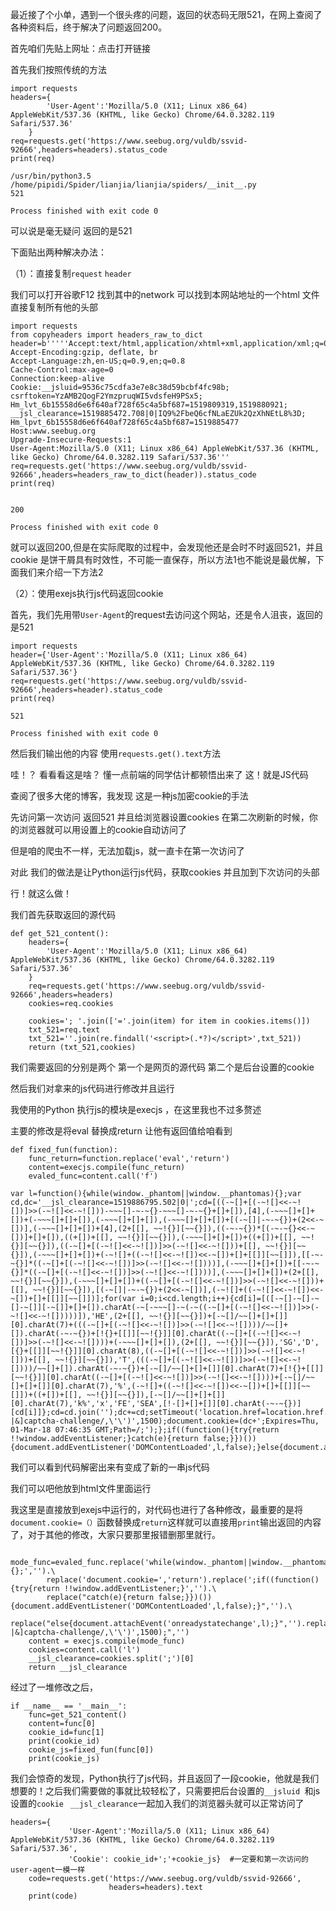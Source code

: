 最近接了个小单，遇到一个很头疼的问题，返回的状态码无限521，在网上查阅了各种资料后，终于解决了问题返回200。

首先咱们先贴上网址：点击打开链接

首先我们按照传统的方法

```
import requests
headers={
        'User-Agent':'Mozilla/5.0 (X11; Linux x86_64) AppleWebKit/537.36 (KHTML, like Gecko) Chrome/64.0.3282.119 Safari/537.36'
    }
req=requests.get('https://www.seebug.org/vuldb/ssvid-92666',headers=headers).status_code
print(req)

/usr/bin/python3.5 /home/pipidi/Spider/lianjia/lianjia/spiders/__init__.py
521

Process finished with exit code 0
```
可以说是毫无疑问 返回的是521

下面贴出两种解决办法：

（1）：直接复制`request` `header`

我们可以打开谷歌F12 找到其中的network 可以找到本网站地址的一个html 文件 直接复制所有他的头部

```
import requests
from copyheaders import headers_raw_to_dict
header=b'''''Accept:text/html,application/xhtml+xml,application/xml;q=0.9,image/webp,image/apng,*/*;q=0.8
Accept-Encoding:gzip, deflate, br
Accept-Language:zh,en-US;q=0.9,en;q=0.8
Cache-Control:max-age=0
Connection:keep-alive
Cookie:__jsluid=9536c75cdfa3e7e8c38d59bcbf4fc98b; csrftoken=YzAMB2QogF2YmzpruqWI5vdsfeH9PSx5; Hm_lvt_6b15558d6e6f640af728f65c4a5bf687=1519809319,1519880921; __jsl_clearance=1519885472.708|0|IQ9%2FbeQ6cfNLaEZUk2QzXhNEtL8%3D; Hm_lpvt_6b15558d6e6f640af728f65c4a5bf687=1519885477
Host:www.seebug.org
Upgrade-Insecure-Requests:1
User-Agent:Mozilla/5.0 (X11; Linux x86_64) AppleWebKit/537.36 (KHTML, like Gecko) Chrome/64.0.3282.119 Safari/537.36'''
req=requests.get('https://www.seebug.org/vuldb/ssvid-92666',headers=headers_raw_to_dict(header)).status_code
print(req)


200

Process finished with exit code 0
```
就可以返回200,但是在实际爬取的过程中，会发现他还是会时不时返回521，并且cookie 是饼干屑具有时效性，不可能一直保存，所以方法1也不能说是最优解，下面我们来介绍一下方法2



（2）：使用exejs执行js代码返回cookie

首先，我们先用带`User-Agent`的request去访问这个网站，还是令人沮丧，返回的是521

```
import requests
header={'User-Agent':'Mozilla/5.0 (X11; Linux x86_64) AppleWebKit/537.36 (KHTML, like Gecko) Chrome/64.0.3282.119 Safari/537.36'}
req=requests.get('https://www.seebug.org/vuldb/ssvid-92666',headers=header).status_code
print(req)

521

Process finished with exit code 0
```

然后我们输出他的内容 使用`requests.get().text`方法

哇！？ 看看看这是啥？ 懂一点前端的同学估计都顿悟出来了 这！就是JS代码

查阅了很多大佬的博客，我发现 这是一种js加密cookie的手法

先访问第一次访问 返回521 并且给浏览器设置cookies 在第二次刷新的时候，你的浏览器就可以用设置上的cookie自动访问了

但是咱的爬虫不一样，无法加载js，就一直卡在第一次访问了

对此 我们的做法是让Python运行js代码，获取cookies 并且加到下次访问的头部

行！就这么做！

我们首先获取返回的源代码

```
def get_521_content():
    headers={
        'User-Agent':'Mozilla/5.0 (X11; Linux x86_64) AppleWebKit/537.36 (KHTML, like Gecko) Chrome/64.0.3282.119 Safari/537.36'
    }
    req=requests.get('https://www.seebug.org/vuldb/ssvid-92666',headers=headers)
    cookies=req.cookies

    cookies='; '.join(['='.join(item) for item in cookies.items()])
    txt_521=req.text
    txt_521=''.join(re.findall('<script>(.*?)</script>',txt_521))
    return (txt_521,cookies)
```
我们需要返回的分别是两个 第一个是网页的源代码 第二个是后台设置的cookie

然后我们对拿来的js代码进行修改并且运行

我使用的Python 执行js的模块是execjs ，在这里我也不过多赘述

主要的修改是将eval 替换成return 让他有返回值给咱看到

```
def fixed_fun(function):
    func_return=function.replace('eval','return')
    content=execjs.compile(func_return)
    evaled_func=content.call('f')
```

```
var l=function(){while(window._phantom||window.__phantomas){};var cd,dc='__jsl_clearance=1519886795.502|0|';cd=[((-~[]+[(-~![]<<-~![])]>>(-~![]<<-~![]))-~~~[]-~-~{}-~~~[]-~-~{}+[]+[]),[4],(-~~~[]+[]+[])+(-~~~[]+[]+[]),(-~~~[]+[]+[]),(-~~~[]+[]+[])+[(-~[]|-~-~{})+(2<<-~[])],(-~~~[]+[]+[])+[4],(2+[[], ~~!{}][~~{}]),((-~-~{})*[(-~-~{}<<-~[])]+[]+[]),((+[])+[[], ~~!{}][~~{}]),(-~~~[]+[]+[])+((+[])+[[], ~~!{}][~~{}]),((-~[]+[(-~![]<<-~![])]>>(-~![]<<-~![]))+[[], ~~!{}][~~{}]),(-~~~[]+[]+[])+(-~![]+((-~![]<<-~![])<<-~[])+[]+[[]][~~[]]),[[-~-~{}]*((-~[]+[(-~![]<<-~![])]>>(-~![]<<-~![])))],(-~~~[]+[]+[])+[[-~-~{}]*((-~[]+[(-~![]<<-~![])]>>(-~![]<<-~![])))],(-~~~[]+[]+[])+(2+[[], ~~!{}][~~{}]),(-~~~[]+[]+[])+((-~[]+[(-~![]<<-~![])]>>(-~![]<<-~![]))+[[], ~~!{}][~~{}]),[(-~[]|-~-~{})+(2<<-~[])],(-~![]+((-~![]<<-~![])<<-~[])+[]+[[]][~~[]])];for(var i=0;i<cd.length;i++){cd[i]=[([-~[]-~[]-~[]-~[]][-~[]]+[]+[]).charAt(-~[-~~~[]-~(-~((-~[]+[(-~![]<<-~![])]>>(-~![]<<-~![]))))]),'HE',(2+[[], ~~!{}][~~{}])+[-~[]/~~[]+[]+[]][0].charAt(7)+(((-~[]+[(-~![]<<-~![])]>>(-~![]<<-~![])))/~~[]+[]).charAt(-~-~{})+[!{}+[[]][~~!{}]][0].charAt((-~[]+[(-~![]<<-~![])]>>(-~![]<<-~![])))+(-~~~[]+[]+[]),(2+[[], ~~!{}][~~{}]),'SG','D',[{}+[[]][~~!{}]][0].charAt(8),((-~[]+[(-~![]<<-~![])]>>(-~![]<<-~![]))+[[], ~~!{}][~~{}]),'T',(((-~[]+[(-~![]<<-~![])]>>(-~![]<<-~![])))/~~[]+[]).charAt(-~-~{})+[-~[]/~~[]+[]+[]][0].charAt(7)+[!{}+[[]][~~!{}]][0].charAt((-~[]+[(-~![]<<-~![])]>>(-~![]<<-~![])))+[-~[]/~~[]+[]+[]][0].charAt(7),'%',(-~![]+((-~![]<<-~![])<<-~[])+[]+[[]][~~[]])+((+[])+[[], ~~!{}][~~{}]),[-~[]/~~[]+[]+[]][0].charAt(7),'k%','x','FE','SEA',[!-[]+[]+[]][0].charAt(-~-~{})][cd[i]]};cd=cd.join('');dc+=cd;setTimeout('location.href=location.href.replace(/[\?|&]captcha-challenge/,\'\')',1500);document.cookie=(dc+';Expires=Thu, 01-Mar-18 07:46:35 GMT;Path=/;');};if((function(){try{return !!window.addEventListener;}catch(e){return false;}})()){document.addEventListener('DOMContentLoaded',l,false);}else{document.attachEvent('onreadystatechange',l);}
```
我们可以看到代码解密出来有变成了新的一串js代码

我们可以吧他放到html文件里面运行

我这里是直接放到exejs中运行的，对代码也进行了各种修改，最重要的是将`document.cookie=（）`函数替换成`return`这样就可以直接用`print`输出返回的内容了，对于其他的修改，大家只要那里报错删那里就行。

```

mode_func=evaled_func.replace('while(window._phantom||window.__phantomas){};','').\
        replace('document.cookie=','return').replace(';if((function(){try{return !!window.addEventListener;}','').\
        replace("catch(e){return false;}})()){document.addEventListener('DOMContentLoaded',l,false);}",'').\
        replace("else{document.attachEvent('onreadystatechange',l);}",'').replace(r"setTimeout('location.href=location.href.replace(/[\?|&]captcha-challenge/,\'\')',1500);",'')
    content = execjs.compile(mode_func)
    cookies=content.call('l')
    __jsl_clearance=cookies.split(';')[0]
    return __jsl_clearance
```

经过了一堆修改之后，

```
if __name__ == '__main__':
    func=get_521_content()
    content=func[0]
    cookie_id=func[1]
    print(cookie_id)
    cookie_js=fixed_fun(func[0])
    print(cookie_js)
```
我们会惊奇的发现，Python执行了js代码，并且返回了一段cookie，他就是我们想要的！之后我们需要做的事就比较轻松了，只需要把后台设置的`__jsluid `和js设置的`cookie` ` __jsl_clearance`一起加入我们的浏览器头就可以正常访问了

```
headers={
             'User-Agent':'Mozilla/5.0 (X11; Linux x86_64) AppleWebKit/537.36 (KHTML, like Gecko) Chrome/64.0.3282.119 Safari/537.36',
             'Cookie': cookie_id+';'+cookie_js}  #一定要和第一次访问的user-agent一模一样
    code=requests.get('https://www.seebug.org/vuldb/ssvid-92666',
                      headers=headers).text
    print(code)
```


